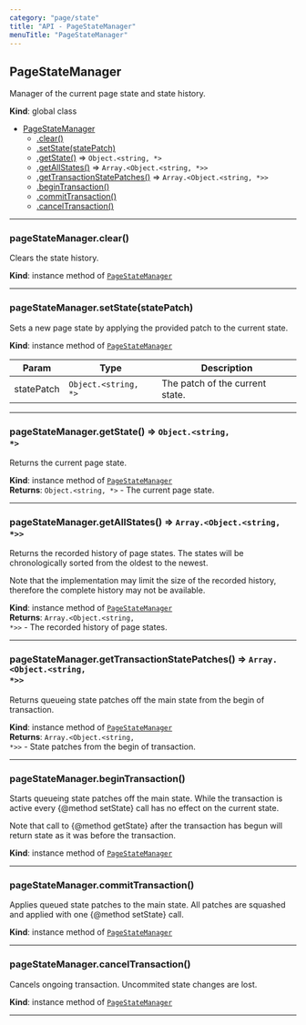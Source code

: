 ```yaml
---
category: "page/state"
title: "API - PageStateManager"
menuTitle: "PageStateManager"
---
```


## PageStateManager&nbsp;<a name="PageStateManager" href="https://github.com/seznam/ima/blob/v17.8.1/packages/core/src/page/state/PageStateManager.js#L4" target="_blank"><span class="icon"><i class="fas fa-external-link-alt fa-xs"></i></span></a>
Manager of the current page state and state history.

**Kind**: global class  

* [PageStateManager](#PageStateManager)
    * [.clear()](#PageStateManager+clear)
    * [.setState(statePatch)](#PageStateManager+setState)
    * [.getState()](#PageStateManager+getState) ⇒ <code>Object.&lt;string, \*&gt;</code>
    * [.getAllStates()](#PageStateManager+getAllStates) ⇒ <code>Array.&lt;Object.&lt;string, \*&gt;&gt;</code>
    * [.getTransactionStatePatches()](#PageStateManager+getTransactionStatePatches) ⇒ <code>Array.&lt;Object.&lt;string, \*&gt;&gt;</code>
    * [.beginTransaction()](#PageStateManager+beginTransaction)
    * [.commitTransaction()](#PageStateManager+commitTransaction)
    * [.cancelTransaction()](#PageStateManager+cancelTransaction)


* * *

### pageStateManager.clear()&nbsp;<a name="PageStateManager+clear" href="https://github.com/seznam/ima/blob/v17.8.1/packages/core/src/page/state/PageStateManager.js#L8" target="_blank"><span class="icon"><i class="fas fa-external-link-alt fa-xs"></i></span></a>
Clears the state history.

**Kind**: instance method of [<code>PageStateManager</code>](#PageStateManager)  

* * *

### pageStateManager.setState(statePatch)&nbsp;<a name="PageStateManager+setState" href="https://github.com/seznam/ima/blob/v17.8.1/packages/core/src/page/state/PageStateManager.js#L16" target="_blank"><span class="icon"><i class="fas fa-external-link-alt fa-xs"></i></span></a>
Sets a new page state by applying the provided patch to the current
state.

**Kind**: instance method of [<code>PageStateManager</code>](#PageStateManager)  

| Param | Type | Description |
| --- | --- | --- |
| statePatch | <code>Object.&lt;string, \*&gt;</code> | The patch of the current state. |


* * *

### pageStateManager.getState() ⇒ <code>Object.&lt;string, \*&gt;</code>&nbsp;<a name="PageStateManager+getState" href="https://github.com/seznam/ima/blob/v17.8.1/packages/core/src/page/state/PageStateManager.js#L23" target="_blank"><span class="icon"><i class="fas fa-external-link-alt fa-xs"></i></span></a>
Returns the current page state.

**Kind**: instance method of [<code>PageStateManager</code>](#PageStateManager)  
**Returns**: <code>Object.&lt;string, \*&gt;</code> - The current page state.  

* * *

### pageStateManager.getAllStates() ⇒ <code>Array.&lt;Object.&lt;string, \*&gt;&gt;</code>&nbsp;<a name="PageStateManager+getAllStates" href="https://github.com/seznam/ima/blob/v17.8.1/packages/core/src/page/state/PageStateManager.js#L34" target="_blank"><span class="icon"><i class="fas fa-external-link-alt fa-xs"></i></span></a>
Returns the recorded history of page states. The states will be
chronologically sorted from the oldest to the newest.

Note that the implementation may limit the size of the recorded history,
therefore the complete history may not be available.

**Kind**: instance method of [<code>PageStateManager</code>](#PageStateManager)  
**Returns**: <code>Array.&lt;Object.&lt;string, \*&gt;&gt;</code> - The recorded history of page states.  

* * *

### pageStateManager.getTransactionStatePatches() ⇒ <code>Array.&lt;Object.&lt;string, \*&gt;&gt;</code>&nbsp;<a name="PageStateManager+getTransactionStatePatches" href="https://github.com/seznam/ima/blob/v17.8.1/packages/core/src/page/state/PageStateManager.js#L41" target="_blank"><span class="icon"><i class="fas fa-external-link-alt fa-xs"></i></span></a>
Returns queueing state patches off the main state from the begin of transaction.

**Kind**: instance method of [<code>PageStateManager</code>](#PageStateManager)  
**Returns**: <code>Array.&lt;Object.&lt;string, \*&gt;&gt;</code> - State patches from the begin of transaction.  

* * *

### pageStateManager.beginTransaction()&nbsp;<a name="PageStateManager+beginTransaction" href="https://github.com/seznam/ima/blob/v17.8.1/packages/core/src/page/state/PageStateManager.js#L50" target="_blank"><span class="icon"><i class="fas fa-external-link-alt fa-xs"></i></span></a>
Starts queueing state patches off the main state. While the transaction
is active every {@method setState} call has no effect on the current state.

Note that call to {@method getState} after the transaction has begun will
return state as it was before the transaction.

**Kind**: instance method of [<code>PageStateManager</code>](#PageStateManager)  

* * *

### pageStateManager.commitTransaction()&nbsp;<a name="PageStateManager+commitTransaction" href="https://github.com/seznam/ima/blob/v17.8.1/packages/core/src/page/state/PageStateManager.js#L56" target="_blank"><span class="icon"><i class="fas fa-external-link-alt fa-xs"></i></span></a>
Applies queued state patches to the main state. All patches are squashed
and applied with one {@method setState} call.

**Kind**: instance method of [<code>PageStateManager</code>](#PageStateManager)  

* * *

### pageStateManager.cancelTransaction()&nbsp;<a name="PageStateManager+cancelTransaction" href="https://github.com/seznam/ima/blob/v17.8.1/packages/core/src/page/state/PageStateManager.js#L61" target="_blank"><span class="icon"><i class="fas fa-external-link-alt fa-xs"></i></span></a>
Cancels ongoing transaction. Uncommited state changes are lost.

**Kind**: instance method of [<code>PageStateManager</code>](#PageStateManager)  

* * *

